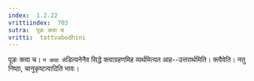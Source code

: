 ```yaml
---
index:  1.2.22
vrittiindex:  703
sutra:  पूङः क्त्वा च
vritti:  tattvabodhini 
---
```


पूङः क्त्वा च। `न क्त्वा से`डित्यनेनैव सिद्धे क्त्वाग्रहणमिह व्यर्थमित्यत आह--उत्तरार्थमिति। क्त्वैवेति। नतु निष्ठा, चानुकृष्टत्वादिति भावः।

